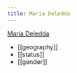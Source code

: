 ```yaml
---
title: Maria Deledda
---
```

[Maria Deledda](https://wedge.ontomatica.io/Nobel-Prize-Winners_-_19-09-05/Wedge?q=facet_13:1/facet_33:171&group=facet_13&index=0)

* [[geography]]
* [[status]]
* [[gender]]

